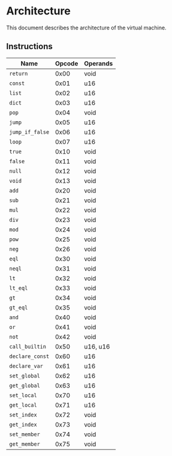  # Architecture
 This document describes the architecture of the virtual machine.

 ## Instructions
| Name            | Opcode | Operands |
| --------------- | ------ | -------- |
| `return`        | 0x00   | void     |
| `const`         | 0x01   | u16      |
| `list`          | 0x02   | u16      |
| `dict`          | 0x03   | u16      |
| `pop`           | 0x04   | void     |
| `jump`          | 0x05   | u16      |
| `jump_if_false` | 0x06   | u16      |
| `loop`          | 0x07   | u16      |
| `true`          | 0x10   | void     |
| `false`         | 0x11   | void     |
| `null`          | 0x12   | void     |
| `void`          | 0x13   | void     |
| `add`           | 0x20   | void     |
| `sub`           | 0x21   | void     |
| `mul`           | 0x22   | void     |
| `div`           | 0x23   | void     |
| `mod`           | 0x24   | void     |
| `pow`           | 0x25   | void     |
| `neg`           | 0x26   | void     |
| `eql`           | 0x30   | void     |
| `neql`          | 0x31   | void     |
| `lt`            | 0x32   | void     |
| `lt_eql`        | 0x33   | void     |
| `gt`            | 0x34   | void     |
| `gt_eql`        | 0x35   | void     |
| `and`           | 0x40   | void     |
| `or`            | 0x41   | void     |
| `not`           | 0x42   | void     |
| `call_builtin`  | 0x50   | u16, u16 |
| `declare_const` | 0x60   | u16      |
| `declare_var`   | 0x61   | u16      |
| `set_global`    | 0x62   | u16      |
| `get_global`    | 0x63   | u16      |
| `set_local`     | 0x70   | u16      |
| `get_local`     | 0x71   | u16      |
| `set_index`     | 0x72   | void     |
| `get_index`     | 0x73   | void     |
| `set_member`    | 0x74   | void     |
| `get_member`    | 0x75   | void     |
